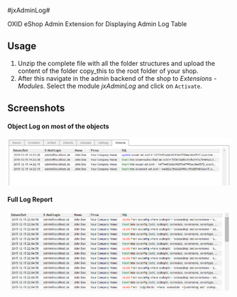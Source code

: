 #jxAdminLog#

OXID eShop Admin Extension for Displaying Admin Log Table


## Usage ##

1. Unzip the complete file with all the folder structures and upload the content of the folder copy_this to the root folder of your shop.
2. After this navigate in the admin backend of the shop to _Extensions_ - _Modules_. Select the module _jxAdminLog_ and click on `Activate`.
  
## Screenshots ##
#### Object Log on most of the objects ####
![Object History Log](https://github.com/job963/jxAdminLog/raw/master/docs/img/adminlog_object_history.png)

#### Full Log Report ####
![Full Log Report](https://github.com/job963/jxAdminLog/raw/master/docs/img/adminlog_full_history.png)
